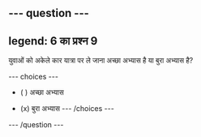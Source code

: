 --- question ---
---
legend: 6 का प्रश्न 9
---

युवाओं को अकेले कार यात्रा पर ले जाना अच्छा अभ्यास है या बुरा अभ्यास है?

--- choices ---
- ( ) अच्छा अभ्यास

- (x) बुरा अभ्यास --- /choices ---

--- /question ---

